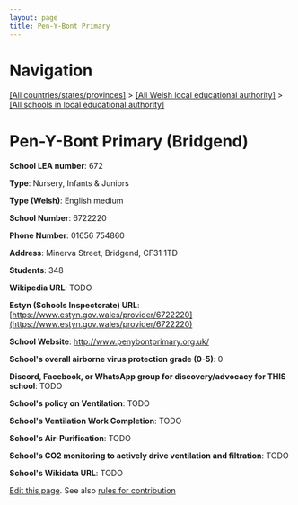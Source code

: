 ```yaml
---
layout: page
title: Pen-Y-Bont Primary
---
```

# Navigation

[[All countries/states/provinces]](../../..) > [[All Welsh local educational authority]](../..) > [[All schools in local educational authority]](..)

# Pen-Y-Bont Primary (Bridgend)

**School LEA number**: 672

**Type**: Nursery, Infants & Juniors

**Type (Welsh)**: English medium

**School Number**: 6722220

**Phone Number**: 01656 754860

**Address**: Minerva Street, Bridgend, CF31 1TD

**Students**: 348

**Wikipedia URL**: TODO

**Estyn (Schools Inspectorate) URL**: [https://www.estyn.gov.wales/provider/6722220](https://www.estyn.gov.wales/provider/6722220)

**School Website**: http://www.penybontprimary.org.uk/

**School's overall airborne virus protection grade (0-5)**: 0

**Discord, Facebook, or WhatsApp group for discovery/advocacy for THIS school**: TODO

**School's policy on Ventilation**: TODO

**School's Ventilation Work Completion**: TODO

**School's Air-Purification**: TODO

**School's CO2 monitoring to actively drive ventilation and filtration**: TODO

**School's Wikidata URL**: TODO




[Edit this page](https://github.com/VentilationProject/Wales/edit/prif/./Bridgend/Pen-Y-Bont_Primary.md). See also [rules for contribution](../../../contribution-rules/)